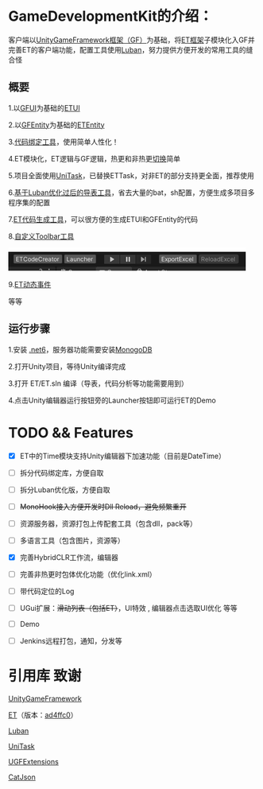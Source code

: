 # GameDevelopmentKit的介绍：
客户端以[UnityGameFramework框架（GF）](https://github.com/EllanJiang/UnityGameFramework)为基础，将[ET框架](https://github.com/egametang/ET)子模块化入GF并完善ET的客户端功能，配置工具使用[Luban](https://github.com/focus-creative-games/luban)，努力提供方便开发的常用工具的缝合怪

## 概要
1.以[GFUI](Unity/Assets/Scripts/Game/ET/Loader/UGF/UIForm)为基础的[ETUI](Unity/Assets/Scripts/Game/ET/Code/ModelView/Client/Module/UI)

2.以[GFEntity](Unity/Assets/Scripts/Game/ET/Loader/UGF/UIForm)为基础的[ETEntity](Unity/Assets/Scripts/Game/ET/Code/ModelView/Client/Module/Entity)

3.[代码绑定工具](Unity/Assets/Scripts/Library/CodeBind/Doc/README.md)，使用简单人性化！

4.ET模块化，ET逻辑与GF逻辑，热更和非热更[切换](Book/Project%E7%BB%93%E6%9E%84.md)简单

5.项目全面使用[UniTask](Unity/Assets/Scripts/Library/UniTask)，已替换ETTask，对非ET的部分支持更全面，推荐使用

6.[基于Luban优化过后的导表工具](Book/Luban%E9%85%8D%E7%BD%AE.md)，省去大量的bat，sh配置，方便生成多项目多程序集的配置

7.[ET代码生成工具](Book/ET%E4%BB%A3%E7%A0%81%E7%94%9F%E6%88%90%E5%B7%A5%E5%85%B7.md)，可以很方便的生成ETUI和GFEntity的代码

8.[自定义Toolbar工具](Unity/Assets/Scripts/Library/ToolbarExtender/)

![](Book/png/toolbar.png)

9.[ET动态事件](Book/ET%E5%8A%A8%E6%80%81%E4%BA%8B%E4%BB%B6.md)

等等

## 运行步骤

1.安装 [.net6](https://dotnet.microsoft.com/en-us/download/dotnet/6.0)，服务器功能需要安装[MonogoDB](https://www.mongodb.com/)

2.打开Unity项目，等待Unity编译完成

3.打开 ET/ET.sln 编译（导表，代码分析等功能需要用到）

4.点击Unity编辑器运行按钮旁的Launcher按钮即可运行ET的Demo

# TODO && Features

- [X] ET中的Time模块支持Unity编辑器下加速功能（目前是DateTime）
- [ ] 拆分代码绑定库，方便自取
- [ ] 拆分Luban优化版，方便自取
- [ ] ~~MonoHook接入方便开发时Dll Reload，避免频繁重开~~
- [ ] 资源服务器，资源打包上传配套工具（包含dll，pack等）
- [ ] 多语言工具（包含图片，资源等）
- [X] 完善HybridCLR工作流，编辑器
- [ ] 完善非热更时包体优化功能（优化link.xml）
- [ ] 带代码定位的Log
- [ ] UGui扩展：~~滑动列表（包括ET）~~，UI特效 , 编辑器点击选取UI优化 等等
- [ ] Demo
- [ ] Jenkins远程打包，通知，分发等


# 引用库 致谢
[UnityGameFramework](https://github.com/EllanJiang/UnityGameFramework)

[ET](https://github.com/egametang/ET)（版本：[ad4ffc0](https://github.com/egametang/ET/commit/ad4ffc03e2c97056700227b55922141e81c8a4ce)）

[Luban](https://github.com/focus-creative-games/luban)

[UniTask](https://github.com/Cysharp/UniTask)

[UGFExtensions](https://github.com/FingerCaster/UGFExtensions)

[CatJson](https://github.com/CatImmortal/CatJson)

